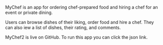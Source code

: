 MyChef is an app for ordering chef-prepared food and hiring a chef for an event or private dining.

Users can browse dishes of their liking, order food and hire a chef.
They can also iew a list of dishes, their rating, and comments.

MyChef2 is live on GitHub. To run this app you can click the json link.
